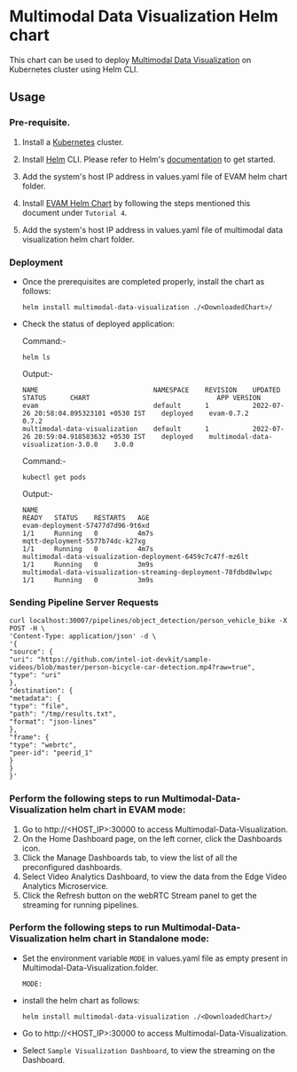 # Multimodal Data Visualization Helm chart 

This chart can be used to deploy [ Multimodal Data Visualization](https://www.intel.com/content/www/us/en/developer/articles/technical/multimodal-data-visualization.html) on Kubernetes cluster using Helm CLI.

## Usage

### Pre-requisite.

1. Install a [Kubernetes](https://kubernetes.io/docs/setup/production-environment/tools/kubeadm/create-cluster-kubeadm/) cluster. 
                        
2. Install [Helm](https://helm.sh) CLI. Please refer to Helm's [documentation](https://helm.sh/docs/) to get started.

3. Add the system's host IP address in values.yaml file of EVAM helm chart folder. 

4. Install [ EVAM Helm Chart](https://www.intel.com/content/www/us/en/developer/articles/technical/video-analytics-service.html) by following the steps mentioned this document under `Tutorial 4`. 

5. Add the system's host IP address in values.yaml file of multimodal data visualization helm chart folder. 

### Deployment

- Once the prerequisites are completed properly, install the chart as follows:

   ```console
   helm install multimodal-data-visualization ./<DownloadedChart>/
   ```
- Check the status of deployed application:

   Command:-

   ```console
   helm ls
   ```

   Output:-

   ```console
   NAME                             NAMESPACE    REVISION    UPDATED                                    STATUS      CHART                                APP VERSION
   evam                             default      1           2022-07-26 20:58:04.895323101 +0530 IST    deployed    evam-0.7.2                           0.7.2      
   multimodal-data-visualization    default      1           2022-07-26 20:59:04.918583632 +0530 IST    deployed    multimodal-data-visualization-3.0.0    3.0.0  
   ```
   Command:- 

   ```console
   kubectl get pods  
   ```
   Output:-

   ```console
   NAME                                                              READY   STATUS    RESTARTS   AGE
   evam-deployment-57477d7d96-9t6xd                                  1/1     Running   0          4m7s
   mqtt-deployment-5577b74dc-k27xg                                   1/1     Running   0          4m7s
   multimodal-data-visualization-deployment-6459c7c47f-mz6lt         1/1     Running   0          3m9s
   multimodal-data-visualization-streaming-deployment-78fdbd8wlwpc   1/1     Running   0          3m9s
   ```

### Sending Pipeline Server Requests
  
   ```console
   curl localhost:30007/pipelines/object_detection/person_vehicle_bike -X POST -H \
   'Content-Type: application/json' -d \
   '{
   "source": {
   "uri": "https://github.com/intel-iot-devkit/sample-videos/blob/master/person-bicycle-car-detection.mp4?raw=true",
   "type": "uri"
   },
   "destination": {
   "metadata": {
   "type": "file",
   "path": "/tmp/results.txt",
   "format": "json-lines"
   },
   "frame": {
   "type": "webrtc",
   "peer-id": "peerid_1"
   }
   }
   }'
   ```
### Perform the following steps to run Multimodal-Data-Visualization helm chart in EVAM mode:
1. Go to http://<HOST_IP>:30000 to access Multimodal-Data-Visualization.
2. On the Home Dashboard page, on the left corner, click the Dashboards icon.
3. Click the Manage Dashboards tab, to view the list of all the preconfigured dashboards.
4. Select Video Analytics Dashboard, to view the data from the Edge Video Analytics Microservice.
5. Click the Refresh button on the webRTC Stream panel to get the streaming for running pipelines.  

### Perform the following steps to run Multimodal-Data-Visualization helm chart in Standalone mode:

- Set the environment variable `MODE` in values.yaml file as empty present in Multimodal-Data-Visualization.folder.

   ```console
   MODE: 
   ```
- install the helm chart as follows:

   ```console
   helm install multimodal-data-visualization ./<DownloadedChart>/
   ```
 - Go to http://<HOST_IP>:30000 to access Multimodal-Data-Visualization. 
 
 - Select `Sample Visualization Dashboard`, to view the streaming on the Dashboard.
